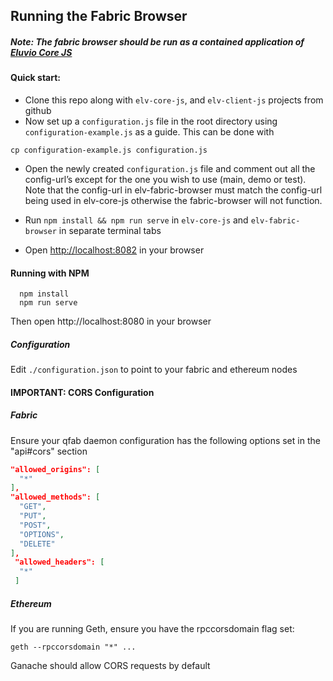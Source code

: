 ## Running the Fabric Browser

##### Note: The fabric browser should be run as a contained application of [Eluvio Core JS](https://github.com/eluv-io/elv-core-js)

#### Quick start:
- Clone this repo along with ```elv-core-js```, and ```elv-client-js``` projects from github
- Now set up a ```configuration.js``` file in the root directory using ```configuration-example.js``` as a guide. This can be done with 
```
cp configuration-example.js configuration.js
```
- Open the newly created ```configuration.js``` file and comment out all the config-url’s except for the one you wish to use (main, demo or test). Note that the config-url in elv-fabric-browser must match the config-url being used in elv-core-js otherwise the fabric-browser will not function.

- Run ```npm install && npm run serve``` in ```elv-core-js``` and ```elv-fabric-browser``` in separate terminal tabs
- Open [http://localhost:8082](http://localhost:8082) in your browser


#### Running with NPM

```
  npm install
  npm run serve
```

Then open http://localhost:8080 in your browser

##### Configuration
Edit ```./configuration.json``` to point to your fabric and ethereum nodes


#### IMPORTANT: CORS Configuration

##### Fabric

Ensure your qfab daemon configuration has the following options set
in the "api#cors" section

```json
"allowed_origins": [
  "*"
],
"allowed_methods": [
  "GET",
  "PUT",
  "POST",
  "OPTIONS",
  "DELETE"
],
 "allowed_headers": [
  "*"
 ]
```

##### Ethereum

If you are running Geth, ensure you have the rpccorsdomain flag set:

```geth --rpccorsdomain "*" ...```

Ganache should allow CORS requests by default


